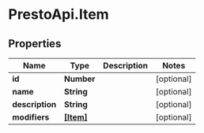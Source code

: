# PrestoApi.Item

## Properties
Name | Type | Description | Notes
------------ | ------------- | ------------- | -------------
**id** | **Number** |  | [optional] 
**name** | **String** |  | [optional] 
**description** | **String** |  | [optional] 
**modifiers** | [**[Item]**](Item.md) |  | [optional] 


